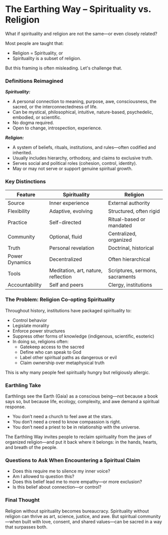 # The Earthing Way – Spirituality vs. Religion 
What if spirituality and religion are not the same—or even closely related?

Most people are taught that:
* Religion = Spirituality, or
* Spirituality is a subset of religion.

But this framing is often misleading. Let's challenge that.

### Definitions Reimagined
***Spirituality:***
* A personal connection to meaning, purpose, awe, consciousness, the sacred, or the interconnectedness of life.
* Can be mystical, philosophical, intuitive, nature-based, psychedelic, embodied, or scientific.
* No dogma required.
* Open to change, introspection, experience.

***Religion:***
* A system of beliefs, rituals, institutions, and rules—often codified and inherited.
* Usually includes hierarchy, orthodoxy, and claims to exclusive truth.
* Serves social and political roles (cohesion, control, identity).
* May or may not serve or support genuine spiritual growth.

### Key Distinctions
| Feature | Spirituality | Religion |
|---------|--------------|----------|
| Source | Inner experience | External authority |
| Flexibility | Adaptive, evolving | Structured, often rigid |
| Practice | Self-directed | Ritual-based or mandated |
| Community | Optional, fluid | Centralized, organized |
| Truth | Personal revelation | Doctrinal, historical |
| Power Dynamics | Decentralized | Often hierarchical |
| Tools | Meditation, art, nature, reflection | Scriptures, sermons, sacraments |
| Accountability | Self and peers | Clergy, institutions |

### The Problem: Religion Co-opting Spirituality
Throughout history, institutions have packaged spirituality to:
* Control behavior
* Legislate morality
* Enforce power structures
* Suppress other forms of knowledge (indigenous, scientific, esoteric)
* In doing so, religions often:
    * Gatekeep access to the sacred
    * Define who can speak to God
    * Label other spiritual paths as dangerous or evil
    * Claim ownership over metaphysical truth

This is why many people feel spiritually hungry but religiously allergic.

### Earthling Take
Earthlings see the Earth (Gaia) as a conscious being—not because a book says so, but because life, ecology, complexity, and awe demand a spiritual response.
* You don’t need a church to feel awe at the stars.
* You don’t need a creed to know compassion is right.
* You don’t need a priest to be in relationship with the universe.

The Earthling Way invites people to reclaim spirituality from the jaws of organized religion—and put it back where it belongs: in the hands, hearts, and breath of the people.

### Questions to Ask When Encountering a Spiritual Claim
* Does this require me to silence my inner voice?
* Am I allowed to question this?
* Does this belief lead me to more empathy—or more exclusion?
* Is this belief about connection—or control?

### Final Thought
Religion without spirituality becomes bureaucracy. Spirituality without religion can thrive as art, science, justice, and awe. But spiritual community—when built with love, consent, and shared values—can be sacred in a way that surpasses both.
